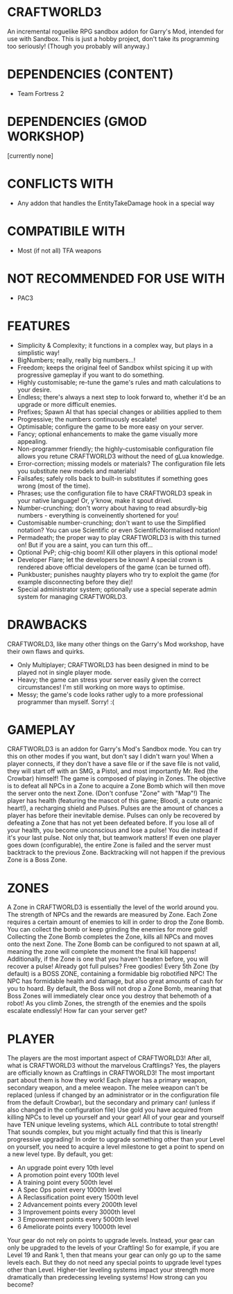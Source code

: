# CRAFTWORLD3
An incremental roguelike RPG sandbox addon for Garry's Mod, intended for use with Sandbox.
This is just a hobby project, don't take its programming too seriously! (Though you probably will anyway.)

# DEPENDENCIES (CONTENT)
- Team Fortress 2

# DEPENDENCIES (GMOD WORKSHOP)
[currently none]

# CONFLICTS WITH
- Any addon that handles the EntityTakeDamage hook in a special way

# COMPATIBILE WITH
- Most (if not all) TFA weapons

# NOT RECOMMENDED FOR USE WITH
- PAC3

# FEATURES
- Simplicity & Complexity; it functions in a complex way, but plays in a simplistic way!
- BigNumbers; really, really big numbers...!
- Freedom; keeps the original feel of Sandbox whilst spicing it up with progressive gameplay if you want to do something.
- Highly customisable; re-tune the game's rules and math calculations to your desire.
- Endless; there's always a next step to look forward to, whether it'd be an upgrade or more difficult enemies.
- Prefixes; Spawn AI that has special changes or abilities applied to them
- Progressive; the numbers continuously escalate!
- Optimisable; configure the game to be more easy on your server.
- Fancy; optional enhancements to make the game visually more appealing.
- Non-programmer friendly; the highly-customisable configuration file allows you retune CRAFTWORLD3 without the need of gLua knowledge.
- Error-correction; missing models or materials? The configuration file lets you substitute new models and materials!
- Failsafes; safely rolls back to built-in substitutes if something goes wrong (most of the time).
- Phrases; use the configuration file to have CRAFTWORLD3 speak in your native language! Or, y'know, make it spout drivel.
- Number-crunching; don't worry about having to read absurdly-big numbers - everything is conveinently shortened for you!
- Customisable number-crunching; don't want to use the Simplified notation? You can use Scientific or even ScientificNormalised notation!
- Permadeath; the proper way to play CRAFTWORLD3 is with this turned on! But if you are a saint, you can turn this off...
- Optional PvP; chig-chig boom! Kill other players in this optional mode!
- Developer Flare; let the developers be known! A special crown is rendered above official developers of the game (can be turned off).
- Punkbuster; punishes naughty players who try to exploit the game (for example disconnecting before they die)!
- Special administrator system; optionally use a special seperate admin system for managing CRAFTWORLD3.

# DRAWBACKS
CRAFTWORLD3, like many other things on the Garry's Mod workshop, have their own flaws and quirks.
- Only Multiplayer; CRAFTWORLD3 has been designed in mind to be played not in single player mode.
- Heavy; the game can stress your server easily given the correct circumstances! I'm still working on more ways to optimise.
- Messy; the game's code looks rather ugly to a more professional programmer than myself. Sorry! :(

# GAMEPLAY
CRAFTWORLD3 is an addon for Garry's Mod's Sandbox mode. You can try this on other modes if you want, but don't say I didn't warn you!
When a player connects, if they don't have a save file or if the save file is not valid, they will start off with an SMG, a Pistol, and
most importantly Mr. Red (the Crowbar) himself!
The game is composed of playing in Zones. The objective is to defeat all NPCs in a Zone to acquire a Zone Bomb which will
then move the server onto the next Zone. (Don't confuse "Zone" with "Map"!)
The player has health (featuring the mascot of this game; Bloodi, a cute organic heart!), a recharging shield and Pulses.
Pulses are the amount of chances a player has before their inevitable demise.
Pulses can only be recovered by defeating a Zone that has not yet been defeated before.
If you lose all of your health, you become unconscious and lose a pulse! You die instead if it's your last pulse.
Not only that, but teamwork matters! If even one player goes down (configurable), the entire Zone is failed and the server
must backtrack to the previous Zone. Backtracking will not happen if the previous Zone is a Boss Zone.

# ZONES
A Zone in CRAFTWORLD3 is essentially the level of the world around you. The strength of NPCs and the rewards are measured by Zone.
Each Zone requires a certain amount of enemies to kill in order to drop the Zone Bomb. You can collect the bomb or keep grinding
the enemies for more gold! Collecting the Zone Bomb completes the Zone, kills all NPCs and moves onto the next Zone.
The Zone Bomb can be configured to not spawn at all, meaning the zone will complete the moment the final kill happens!
Additionally, if the Zone is one that you haven't beaten before, you will recover a pulse! Already got full pulses? Free goodies!
Every 5th Zone (by default) is a BOSS ZONE, containing a formidable big robotified NPC! The NPC has formidable health and damage,
but also great amounts of cash for you to hoard. By default, the Boss will not drop a Zone Bomb, meaning that Boss Zones will
immediately clear once you destroy that behemoth of a robot!
As you climb Zones, the strength of the enemies and the spoils escalate endlessly! How far can your server get?

# PLAYER
The players are the most important aspect of CRAFTWORLD3! After all, what is CRAFTWORLD3 without the marvelous Craftlings?
Yes, the players are officially known as Craftlings in CRAFTWORLD3! The most important part about them is how they work!
Each player has a primary weapon, secondary weapon, and a melee weapon. The melee weapon can't be replaced (unless if changed
by an administrator or in the configuration file from the default Crowbar), but the secondary and primary can! (unless if also
changed in the configuration file)
Use gold you have acquired from killing NPCs to level up yourself and your gear!
All of your gear and yourself have TEN unique leveling systems, which ALL contribute to total strength!
That sounds complex, but you might actually find that this is linearly progressive upgrading!
In order to upgrade something other than your Level on yourself, you need to acquire a level milestone to get a point to spend on a new level type.
By default, you get:
- An upgrade point every 10th level
- A promotion point every 100th level
- A training point every 500th level
- A Spec Ops point every 1000th level
- A Reclassification point every 1500th level
- 2 Advancement points every 2000th level
- 3 Improvement points every 3000th level
- 3 Empowerment points every 5000th level
- 6 Ameliorate points every 10000th level

Your gear do not rely on points to upgrade levels. Instead, your gear can only be upgraded to the levels of your Craftling!
So for example, if you are Level 19 and Rank 1, then that means your gear can only go up to the same levels each.
But they do not need any special points to upgrade level types other than Level.
Higher-tier leveling systems impact your strength more dramatically than predecessing leveling systems!
How strong can you become?


